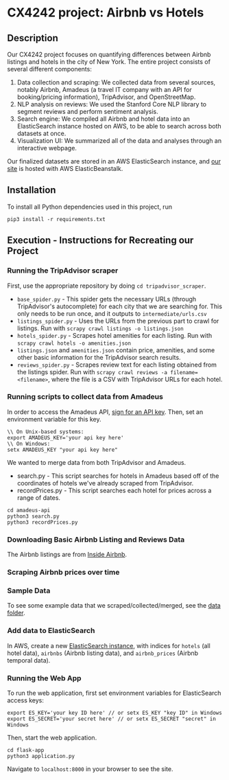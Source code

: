 # CX4242 project: Airbnb vs Hotels

## Description
Our CX4242 project focuses on quantifying differences between Airbnb listings and hotels in the city of New York. The entire project consists of several different components:
1. Data collection and scraping: We collected data from several sources, notably Airbnb, Amadeus (a travel IT company with an API for booking/pricing information), TripAdvisor, and OpenStreetMap. 
2. NLP analysis on reviews: We used the Stanford Core NLP library to segment reviews and perform sentiment analysis.
3. Search engine: We compiled all Airbnb and hotel data into an ElasticSearch instance hosted on AWS, to be able to search across both datasets at once.
4. Visualization UI: We summarized all of the data and analyses through an interactive webpage. 

Our finalized datasets are stored in an AWS ElasticSearch instance, and [our site](http://airbnb-vs-hotels.mgejdapexj.us-east-1.elasticbeanstalk.com/) is hosted with AWS ElasticBeanstalk.

## Installation
To install all Python dependencies used in this project, run
```
pip3 install -r requirements.txt
```

## Execution - Instructions for Recreating our Project

### Running the TripAdvisor scraper
First, use the appropriate repository by doing `cd tripadvisor_scraper`.
* `base_spider.py` - This spider gets the necessary URLs (through TripAdvisor's autocomplete) for each city that we are searching for. This only needs to be run once, and it outputs to `intermediate/urls.csv`
* `listings_spider.py` - Uses the URLs from the previous part to crawl for listings. Run with `scrapy crawl listings -o listings.json`
* `hotels_spider.py` - Scrapes hotel amenities for each listing. Run with `scrapy crawl hotels -o amenities.json` 
* `listings.json` and `amenities.json` contain price, amenities, and some other basic information for the TripAdvisor search results. 
* `reviews_spider.py` - Scrapes review text for each listing obtained from the listings spider. Run with `scrapy crawl reviews -a filename=<filename>`, where the file is a CSV with TripAdvisor URLs for each hotel. 

### Running scripts to collect data from Amadeus
In order to access the Amadeus API, [sign for an API key](https://sandbox.amadeus.com/api-catalog). Then, set an environment variable for this key. 
```
\\ On Unix-based systems:
export AMADEUS_KEY='your api key here'
\\ On Windows:
setx AMADEUS_KEY "your api key here"
``` 
We wanted to merge data from both TripAdvisor and Amadeus.
* search.py - This script searches for hotels in Amadeus based off of the coordinates of hotels we've already scraped from TripAdvisor. 
* recordPrices.py - This script searches each hotel for prices across a range of dates. 
```
cd amadeus-api
python3 search.py
python3 recordPrices.py
```

### Downloading Basic Airbnb Listing and Reviews Data
The Airbnb listings are from [Inside Airbnb](http://insideairbnb.com/get-the-data.html).

### Scraping Airbnb prices over time

### Sample Data
To see some example data that we scraped/collected/merged, see the [data folder](https://github.com/kexin-zhang/airbnb-vs-hotels/tree/master/data).

### Add data to ElasticSearch
In AWS, create a new [ElasticSearch instance](https://aws.amazon.com/elasticsearch-service/), with indices for `hotels` (all hotel data), `airbnbs` (Airbnb listing data), and `airbnb_prices` (Airbnb temporal data). 

### Running the Web App
To run the web application, first set environment variables for ElasticSearch access keys:
```
export ES_KEY='your key ID here' // or setx ES_KEY "key ID" in Windows
export ES_SECRET='your secret here' // or setx ES_SECRET "secret" in Windows
```

Then, start the web application.
```
cd flask-app
python3 application.py
```
Navigate to `localhost:8000` in your browser to see the site. 

